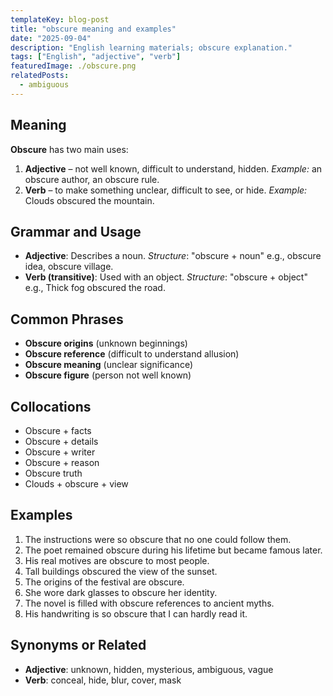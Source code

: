 ```yaml
---
templateKey: blog-post
title: "obscure meaning and examples"
date: "2025-09-04"
description: "English learning materials; obscure explanation."
tags: ["English", "adjective", "verb"]
featuredImage: ./obscure.png
relatedPosts:
  - ambiguous
---
```


## Meaning

**Obscure** has two main uses:

1. **Adjective** – not well known, difficult to understand, hidden.
   _Example:_ an obscure author, an obscure rule.
2. **Verb** – to make something unclear, difficult to see, or hide.
   _Example:_ Clouds obscured the mountain.

## Grammar and Usage

- **Adjective**: Describes a noun.
  _Structure_: "obscure + noun"
  e.g., obscure idea, obscure village.
- **Verb (transitive)**: Used with an object.
  _Structure_: "obscure + object"
  e.g., Thick fog obscured the road.

## Common Phrases

- **Obscure origins** (unknown beginnings)
- **Obscure reference** (difficult to understand allusion)
- **Obscure meaning** (unclear significance)
- **Obscure figure** (person not well known)

## Collocations

- Obscure + facts
- Obscure + details
- Obscure + writer
- Obscure + reason
- Obscure truth
- Clouds + obscure + view

## Examples

1. The instructions were so obscure that no one could follow them.
2. The poet remained obscure during his lifetime but became famous later.
3. His real motives are obscure to most people.
4. Tall buildings obscured the view of the sunset.
5. The origins of the festival are obscure.
6. She wore dark glasses to obscure her identity.
7. The novel is filled with obscure references to ancient myths.
8. His handwriting is so obscure that I can hardly read it.

## Synonyms or Related

- **Adjective**: unknown, hidden, mysterious, ambiguous, vague
- **Verb**: conceal, hide, blur, cover, mask
